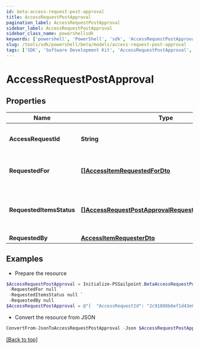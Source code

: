 ```yaml
---
id: beta-access-request-post-approval
title: AccessRequestPostApproval
pagination_label: AccessRequestPostApproval
sidebar_label: AccessRequestPostApproval
sidebar_class_name: powershellsdk
keywords: ['powershell', 'PowerShell', 'sdk', 'AccessRequestPostApproval', 'BetaAccessRequestPostApproval'] 
slug: /tools/sdk/powershell/beta/models/access-request-post-approval
tags: ['SDK', 'Software Development Kit', 'AccessRequestPostApproval', 'BetaAccessRequestPostApproval']
---
```



# AccessRequestPostApproval

## Properties

Name | Type | Description | Notes
------------ | ------------- | ------------- | -------------
**AccessRequestId** | **String** | The unique ID of the access request. | [required]
**RequestedFor** | [**[]AccessItemRequestedForDto**](access-item-requested-for-dto) | Identities access was requested for. | [required]
**RequestedItemsStatus** | [**[]AccessRequestPostApprovalRequestedItemsStatusInner**](access-request-post-approval-requested-items-status-inner) | Details on the outcome of each access item. | [required]
**RequestedBy** | [**AccessItemRequesterDto**](access-item-requester-dto) |  | [required]

## Examples

- Prepare the resource
```powershell
$AccessRequestPostApproval = Initialize-PSSailpoint.BetaAccessRequestPostApproval  -AccessRequestId 2c91808b6ef1d43e016efba0ce470904 `
 -RequestedFor null `
 -RequestedItemsStatus null `
 -RequestedBy null
$AccessRequestPostApproval = @"{  "AccessRequestId": "2c91808b6ef1d43e016efba0ce470904", "RequestedFor": null, "RequestedItemsStatus": null, "RequestedBy": null }"@
```

- Convert the resource from JSON
```powershell
ConvertFrom-JsonToAccessRequestPostApproval -Json $AccessRequestPostApproval
```


[[Back to top]](#) 

